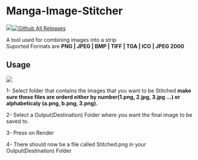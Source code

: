 # Manga-Image-Stitcher
![](https://img.shields.io/badge/Version-1.0.3-brightgreen)[![Github All Releases](https://img.shields.io/github/downloads/Allstreamer/Manga-Image-Stitcher/total.svg)]()

A tool used for combining images into a strip<br>
Suported Formats are **PNG | JPEG | BMP | TIFF | TGA | ICO | JPEG 2000**

## Usage
![](https://raw.githubusercontent.com/Allstreamer/Manga-Image-Stitcher/main/Readme-Assets/UI_Capture.PNG)


1- Select folder that contains the images that you want to be Stitched **make sure these files are orderd either by number(1.png, 2.jpg, 3.jpg ...) or alphabeticaly (a.png, b.png, 3.png).**

2- Select a Output(Destination) Folder where you want the final image to be saved to.

3- Press on Render

4- There should now be a file called Stitched.png in your Output(Destination) Folder
